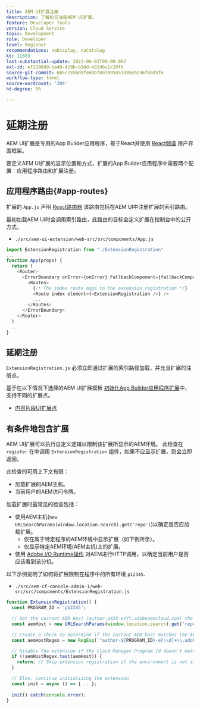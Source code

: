 ```yaml
---
title: AEM UI扩展注册
description: 了解如何注册AEM UI扩展。
feature: Developer Tools
version: Cloud Service
topic: Development
role: Developer
level: Beginner
recommendations: noDisplay, noCatalog
kt: 11603
last-substantial-update: 2023-06-02T00:00:00Z
exl-id: ef2290d9-ba40-429b-b10d-e82d6c1c20f6
source-git-commit: 6b5c755bd8fe6bbf497895453b95eb236f69d5f6
workflow-type: tm+mt
source-wordcount: '304'
ht-degree: 0%

---
```


# 延期注册

AEM UI扩展是专用的App Builder应用程序，基于React并使用 [React频谱](https://react-spectrum.adobe.com/react-spectrum/) 用户界面框架。

要定义AEM UI扩展的显示位置和方式，扩展的App Builder应用程序中需要两个配置：应用程序路由和扩展注册。

## 应用程序路由{#app-routes}

扩展的 `App.js` 声明 [React路由器](https://reactrouter.com/en/main) 该路由包括在AEM UI中注册扩展的索引路由。

最初加载AEM UI时会调用索引路由，此路由的目标会定义扩展在控制台中的公开方式。

+ `./src/aem-ui-extension/web-src/src/components/App.js`

```javascript
import ExtensionRegistration from "./ExtensionRegistration"
...            
function App(props) {
  return (
    <Router>
      <ErrorBoundary onError={onError} FallbackComponent={fallbackComponent}>
        <Routes>
          {/* The index route maps to the extension registration */}
          <Route index element={<ExtensionRegistration />} />
          ...                                   
        </Routes>
      </ErrorBoundary>
    </Router>
  )
  ...
}
```

## 延期注册

`ExtensionRegistration.js` 必须立即通过扩展的索引路径加载，并充当扩展的注册点。

基于在以下情况下选择的AEM UI扩展模板 [初始化App Builder应用程序扩展](./app-initialization.md)中，支持不同的扩展点。

+ [内容片段UI扩展点](./content-fragments/overview.md#extension-points)


## 有条件地包含扩展

AEM UI扩展可以执行自定义逻辑以限制该扩展所显示的AEM环境。 此检查在 `register` 在中调用 `ExtensionRegistration` 组件，如果不应显示扩展，则会立即返回。

此检查的可用上下文有限：

+ 加载扩展的AEM主机。
+ 当前用户的AEM访问令牌。

加载扩展时最常见的检查包括：

+ 使用AEM主机(`new URLSearchParams(window.location.search).get('repo')`)以确定是否应加载扩展。
   + 仅在属于特定程序的AEM环境中显示扩展（如下例所示）。
   + 仅显示特定AEM环境(AEM主机)上的扩展。
+ 使用 [Adobe I/O Runtime操作](./runtime-action.md) 对AEM进行HTTP调用，以确定当前用户是否应该看到该分机。

以下示例说明了如何将扩展限制在程序中的所有环境 `p12345`.

+ `./src/aem-cf-console-admin-1/web-src/src/components/ExtensionRegistration.js`

```javascript
function ExtensionRegistration() {
  const PROGRAM_ID = 'p12345';

  // Get the current AEM Host (author-pXXX-eYYY.adobeaemcloud.com) the extension is loading on
  const aemHost = new URLSearchParams(window.location.search).get('repo');

  // Create a check to determine if the current AEM host matches the AEM program that uses this extension 
  const aemHostRegex = new RegExp(`^author-${PROGRAM_ID}-e[\\d]+\\.adobeaemcloud\\.com$`)

  // Disable the extension if the Cloud Manager Program Id doesn't match the regex.
  if (!aemHostRegex.test(aemHost)) {
    return; // Skip extension registration if the environment is not in program p12345.
  }

  // Else, continue initializing the extension
  const init = async () => { .. };
  
  init().catch(console.error);
}
```
